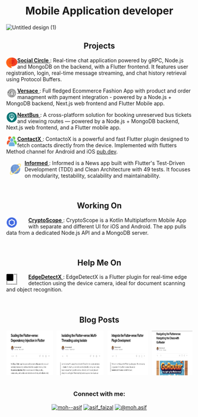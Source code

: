 <h1 align="center">Mobile Application developer</h1>

![Untitled design (1)](https://github.com/user-attachments/assets/ca5d0f92-90e2-4be2-8248-e7e4c841e771)
</br>
<h2 align="center">Projects</h2>
<p align="left">
  <a href="https://github.com/Asif-Faizal/Social-Circle" target="blank">
    <img align="left" src="chat.png" alt="Social Circle" height="30" width="30" />
    <strong>Social Circle</strong>
  </a>: Real-time chat application powered by gRPC, Node.js and MongoDB on the backend, with a Flutter frontend. It features user registration, login, real-time message streaming, and chat history retrieval using Protocol Buffers.
</p>

<p align="left">
  <a href="https://github.com/Asif-Faizal/Versace" target="blank">
    <img align="left" src="versace.png" alt="Versace" height="30" width="30" />
    <strong>Versace</strong>
  </a>: Full fledged Ecommerce Fashion App with product and order managment with payment integration - powered by a Node.js + MongoDB backend, Next.js web frontend and Flutter Mobile app.
</p>

<p align="left">
  <a href="https://github.com/Asif-Faizal/NextBus" target="blank">
    <img align="left" src="next-bus.png" alt="Contactor" height="30" width="30" />
    <strong>NextBus</strong>
  </a>: A cross-platform solution for booking unreserved bus tickets and viewing routes — powered by a Node.js + MongoDB backend, Next.js web frontend, and a Flutter mobile app.
</p>

<p align="left">
  <a href="https://github.com/Asif-Faizal/Contactor" target="blank">
    <img align="left" src="contacts.png" alt="Contactor" height="30" width="30" />
    <strong>ContactX</strong>
  </a>: ContactoX is a powerful and fast Flutter plugin designed to fetch contacts directly from the device. Implemented with flutters Method channel for Android and iOS
  <a href="https://pub.dev/packages/contactx" target="_blank"> pub.dev</a>.
</p>

<p align="left">
  <a href="https://github.com/Asif-Faizal/Informed" target="blank">
    <img align="left" src="international.png" alt="Informed" height="30" width="30" style="padding: 10px;" />
    <strong>Informed</strong>
  </a>: Informed is a News app built with Flutter's Test-Driven Development (TDD) and Clean Architecture with 49 tests. It focuses on modularity, testability, scalability and maintainability.
</p>

</br>
<h2 align="center">Working On</h2>
<p align="left">
  <a href="https://github.com/Asif-Faizal/CryptoScope" target="blank">
    <img align="left" src="crypto-scope.png" alt="CryptoScope" height="30" width="30" style="margin-right: 30px;" />
    <strong>CryptoScope</strong>
  </a>: CryptoScope is a Kotlin Multiplatform Mobile App with separate and different UI for iOS and Android. The app pulls data from a dedicated Node.js API and a MongoDB server.
</p>
</br>
<h2 align="center">Help Me On</h2>
<p align="left">
  <a href="https://github.com/Asif-Faizal/True-Face" target="blank">
    <img align="left" src="square.png" alt="Flutter-Dotted-Border" height="30" width="30" style="margin-right: 30px;" />
    <strong>EdgeDetectX</strong>
  </a>: EdgeDetectX is a Flutter plugin for real-time edge detection using the device camera, ideal for document scanning and object recognition. 
</p>

</br>
<h2 align="center">Blog Posts</h2>
<p style="margin: 0; display: flex; justify-content: center; gap: 10px;">
  <a href="https://medium.com/@moh.asif/enter-the-flutter-verse-flutter-plugin-development-c348e1e8c49c" target="blank">
    <img align="center" src="blog1.png" alt="moh--asif" height="120" width="200" style="margin-right: 30px;" />
  </a>
  <a href="https://medium.com/@moh.asif/scaling-the-flutter-verse-dependency-injection-in-flutter-16ac576ba1f1" target="blank">
    <img align="center" src="blog2.png" alt="moh--asif" height="120" width="200" style="margin-right: 30px;" />
  </a>
  <a href="https://medium.com/@moh.asif/isolating-the-flutter-verse-multi-threading-using-isolate-3eadaf6b2321" target="blank">
    <img align="center" src="blog3.png" alt="moh--asif" height="120" width="200" />
  </a>
    <a href="https://medium.com/@moh.asif/navigating-the-flutterverse-navigating-the-chaos-with-gorouter-f1ded2844738" target="blank">
    <img align="center" src="blog4.png" alt="moh--asif" height="120" width="200" />
  </a>
</p>

</br>
<h3 align="center">Connect with me:</h3>
<p align="center">
<a href="https://linkedin.com/in/moh--asif" target="blank"><img align="center" src="https://raw.githubusercontent.com/rahuldkjain/github-profile-readme-generator/master/src/images/icons/Social/linked-in-alt.svg" alt="moh--asif" height="30" width="40" /></a>
<a href="https://instagram.com/asif_faizal" target="blank"><img align="center" src="https://raw.githubusercontent.com/rahuldkjain/github-profile-readme-generator/master/src/images/icons/Social/instagram.svg" alt="asif_faizal" height="30" width="40" /></a>
<a href="https://medium.com/@moh.asif" target="blank"><img align="center" src="https://raw.githubusercontent.com/rahuldkjain/github-profile-readme-generator/master/src/images/icons/Social/medium.svg" alt="@moh.asif" height="30" width="40" /></a>
</p>


